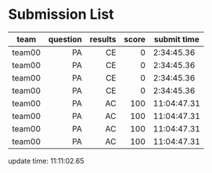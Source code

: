 # Submission List
team    | question  | results  | score | submit time
------|-----:|-----:| ----:|-----
team00 | PA | CE | 0 | 2:34:45.36
team00 | PA | CE | 0 | 2:34:45.36
team00 | PA | CE | 0 | 2:34:45.36
team00 | PA | CE | 0 | 2:34:45.36
team00 | PA | AC | 100 | 11:04:47.31
team00 | PA | AC | 100 | 11:04:47.31
team00 | PA | AC | 100 | 11:04:47.31
team00 | PA | AC | 100 | 11:04:47.31


update time: 11:11:02.65 
